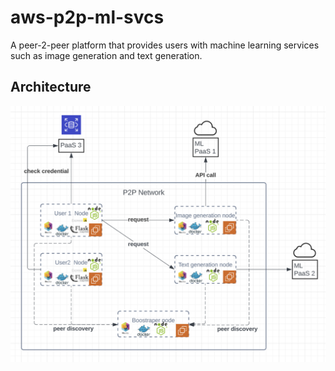 # aws-p2p-ml-svcs

A peer-2-peer platform that provides users with machine learning services such as image generation and text generation.

## Architecture
![](assets/diagram.png)